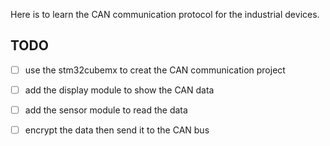 Here is to learn the CAN communication protocol for the industrial devices. 

## TODO

- [ ] use the stm32cubemx to creat the CAN communication project
- [ ] add the display module to show the CAN data
- [ ] add the sensor module to read the data
- [ ] encrypt the data then send it to the CAN bus

